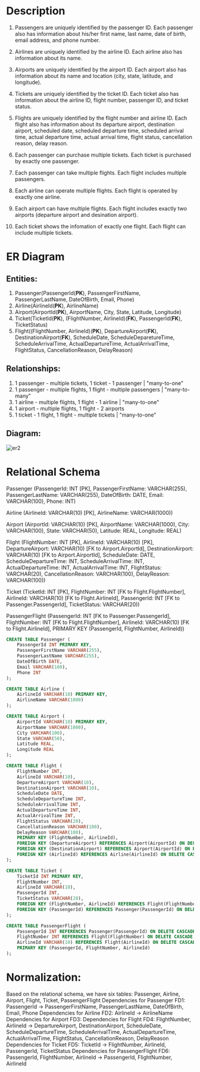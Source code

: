 # Description #
1. Passengers are uniquely identified by the passenger ID. Each passenger also has information about his/her first name, last name, date of birth, email address, and phone number.
2. Airlines are uniquely identified by the airline ID. Each airline also has information about its name.
3. Airports are uniquely identified by the airport ID. Each airport also has information about its name and location (city, state, latitude, and longitude).
4. Tickets are uniquely identified by the ticket ID. Each ticket also has information about the airline ID, flight number, passenger ID, and ticket status.
5. Flights are uniquely identified by the flight number and airline ID. Each flight also has information about its departure airport, destination airport, scheduled date, scheduled departure time, scheduled arrival time, actual departure time, actual arrival time, flight status, cancellation reason, delay reason.

6. Each passenger can purchase multiple tickets. Each ticket is purchased by exactly one passenger.
7. Each passenger can take multiple flights. Each flight includes multiple passengers.
8. Each airline can operate multiple flights. Each flight is operated by exactly one airline.
9. Each airport can have multiple flights. Each flight includes exactly two airports (departure airport and desination airport).
10. Each ticket shows the infomation of exactly one flight. Each flight can include multiple tickets.

# ER Diagram # 
## Entities: ## 
1. Passenger(PassengerId(**PK**), PassengerFirstName, PassengerLastName, DateOfBirth, Email, Phone)
2. Airline(AirlineId(**PK**), AirlineName)
3. Airport(AirportId(**PK**), AirportName, City, State, Latitude, Longitude)
4. Ticket(TicketId(**PK**), (FlightNumber, AirlineId)(**FK**), PassengerId(**FK**), TicketStatus)
5. Flight((FlightNumber, AirlineId)(**PK**), DepartureAirport(**FK**), DestinationAirport(**FK**), ScheduleDate, ScheduleDeparetureTime, ScheduleArrivalTime, ActualDepartureTime, ActualArrivalTime, FlightStatus, CancellationReason, DelayReason)

## Relationships: ##
1. 1 passenger - multiple tickets, 1 ticket - 1 passenger | "many-to-one"
2. 1 passenger - multiple flights, 1 flight - multiple passengers | "many-to-many"
3. 1 airline - multiple flights, 1 flight - 1 airline | "many-to-one"
4. 1 airport - multiple flights, 1 flight - 2 airports
5. 1 ticket - 1 flight, 1 flight - multiple tickets | "many-to-one"

## Diagram: ##
![er2](https://github.com/cs411-alawini/fa23-cs411-team010-CRUD/assets/143434843/8c306da8-a1e2-499d-8903-c3be4e241bbe)

# Relational Schema #

Passenger (PassengerId: INT [PK], PassengerFirstName: VARCHAR(255), PassengerLastName: VARCHAR(255), DateOfBirth: DATE, Email: VARCHAR(100), Phone: INT)

Airline (AirlineId: VARCHAR(10) [PK], AirlineName: VARCHAR(1000))

Airport (AirportId: VARCHAR(10) [PK], AirportName: VARCHAR(1000), City: VARCHAR(100), State: VARCHAR(50), Latitude: REAL, Longitude: REAL)

Flight (FlightNumber: INT [PK], AirlineId: VARCHAR(10) [PK], DepartureAirport: VARCHAR(10) [FK to Airport.AirportId], DestinationAirport: VARCHAR(10) [FK to Airport.AirportId], ScheduleDate: DATE, ScheduleDepartureTime: INT, ScheduleArrivalTime: INT, ActualDepartureTime: INT, ActualArrivalTime: INT, FlightStatus: VARCHAR(20), CancellationReason: VARCHAR(100), DelayReason: VARCHAR(100))

Ticket (TicketId: INT [PK], FlightNumber: INT [FK to Flight.FlightNumber], AirlineId: VARCHAR(10) [FK to Flight.AirlineId], PassengerId: INT [FK to Passenger.PassengerId], TicketStatus: VARCHAR(20))

PassengerFlight (PassengerId: INT [FK to Passenger.PassengerId], FlightNumber: INT [FK to Flight.FlightNumber], AirlineId: VARCHAR(10) [FK to Flight.AirlineId], PRIMARY KEY (PassengerId, FlightNumber, AirlineId))

```sql
CREATE TABLE Passenger (
    PassengerId INT PRIMARY KEY,
    PassengerFirstName VARCHAR(255),
    PassengerLastName VARCHAR(255),
    DateOfBirth DATE,
    Email VARCHAR(100),
    Phone INT
);

CREATE TABLE Airline (
    AirlineId VARCHAR(10) PRIMARY KEY,
    AirlineName VARCHAR(1000)
);

CREATE TABLE Airport (
    AirportId VARCHAR(10) PRIMARY KEY,
    AirportName VARCHAR(1000),
    City VARCHAR(100),
    State VARCHAR(50),
    Latitude REAL,
    Longitude REAL
);

CREATE TABLE Flight (
    FlightNumber INT,
    AirlineId VARCHAR(10),
    DepartureAirport VARCHAR(10),
    DestinationAirport VARCHAR(10),
    ScheduleDate DATE,
    ScheduleDepartureTime INT,
    ScheduleArrivalTime INT,
    ActualDepartureTime INT,
    ActualArrivalTime INT,
    FlightStatus VARCHAR(20),
    CancellationReason VARCHAR(100),
    DelayReason VARCHAR(100),
    PRIMARY KEY (FlightNumber, AirlineId),
    FOREIGN KEY (DepartureAirport) REFERENCES Airport(AirportId) ON DELETE CASCADE,
    FOREIGN KEY (DestinationAirport) REFERENCES Airport(AirportId) ON DELETE CASCADE,
    FOREIGN KEY (AirlineId) REFERENCES Airline(AirlineId) ON DELETE CASCADE
);

CREATE TABLE Ticket (
    TicketId INT PRIMARY KEY,
    FlightNumber INT,
    AirlineId VARCHAR(10),
    PassengerId INT,
    TicketStatus VARCHAR(20),
    FOREIGN KEY (FlightNumber, AirlineId) REFERENCES Flight(FlightNumber, AirlineId) ON DELETE CASCADE,
    FOREIGN KEY (PassengerId) REFERENCES Passenger(PassengerId) ON DELETE CASCADE
);

CREATE TABLE PassengerFlight (
    PassengerId INT REFERENCES Passenger(PassengerId) ON DELETE CASCADE,
    FlightNumber INT REFERENCES Flight(FlightNumber) ON DELETE CASCADE,
    AirlineId VARCHAR(10) REFERENCES Flight(AirlineId) ON DELETE CASCADE,
    PRIMARY KEY (PassengerId, FlightNumber, AirlineId)
);
```
# Normalization: #
Based on the relational schema, we have six tables: Passenger, Airline, Airport, Flight, Ticket, PassengerFlight
Dependencies for Passenger FD1: PassengerId -> PassengerFirstName, PassengerLastName, DateOfBirth, Email, Phone
Dependencies for Airline FD2: AirlineId -> AirlineName
Dependencies for Airport FD3: 
Dependencies for Flight FD4: FlightNumber, AirlineId -> DepartureAirport, DestinationAirport, ScheduleDate, ScheduleDepartureTime, ScheduleArrivalTime, ActualDepartureTime, ActualArrivalTime, FlightStatus, CancellationReason, DelayReason
Dependencies for Ticket FD5: TicketId -> FlightNumber, AirlineId, PassengerId, TicketStatus
Dependencies for PassengerFlight FD6: PassengerId, FlightNumber, AirlineId -> PassengerId, FlightNumber, AirlineId
